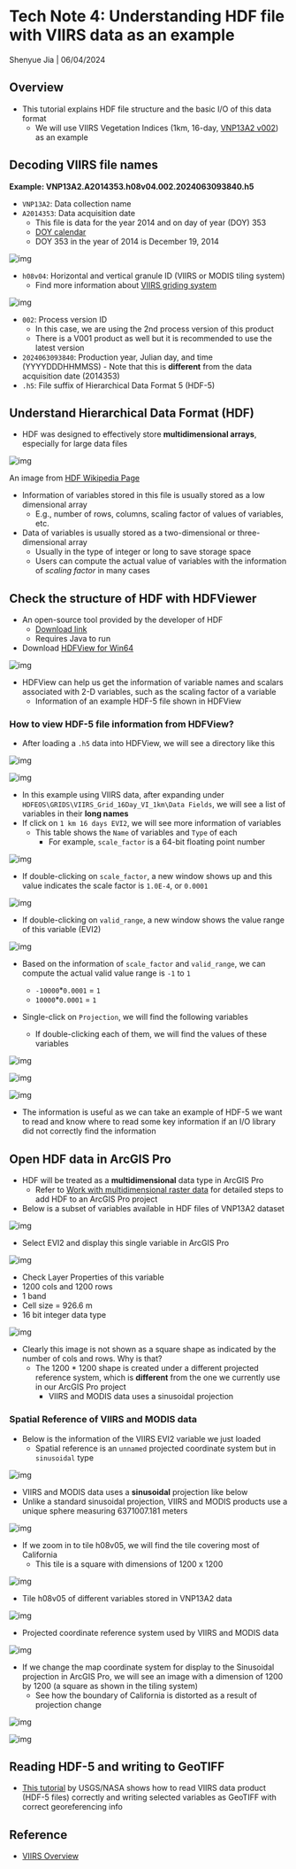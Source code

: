 # Tech Note 4: Understanding HDF file with VIIRS data as an example

Shenyue Jia \| 06/04/2024

## Overview

-   This tutorial explains HDF file structure and the basic I/O of this data format
    -   We will use VIIRS Vegetation Indices (1km, 16-day, [VNP13A2 v002](https://lpdaac.usgs.gov/products/vnp13a2v002/)) as an example

## Decoding VIIRS file names

**Example: VNP13A2.A2014353.h08v04.002.2024063093840.h5**

-   `VNP13A2`: Data collection name
-   `A2014353`: Data acquisition date
    -   This file is data for the year 2014 and on day of year (DOY) 353
    -   [DOY calendar](https://gml.noaa.gov/grad/antuv/Calendar.jsp)
    -   DOY 353 in the year of 2014 is December 19, 2014

![img](https://github.com/jiashenyue/soil-moisture-analysis-tech-notes/blob/main/pics/034-tech-note.png)

-   `h08v04`: Horizontal and vertical granule ID (VIIRS or MODIS tiling system)
    -   Find more information about [VIIRS griding system](https://lpdaac.usgs.gov/data/get-started-data/collection-overview/missions/s-npp-nasa-viirs-overview/#viirs-grid-systems)

![img](https://lpdaac.usgs.gov/media/images/modis_sinusoidal_grid.width-800.jpg)

-   `002`: Process version ID
    -   In this case, we are using the 2nd process version of this product
    -   There is a V001 product as well but it is recommended to use the latest version
-   `2024063093840`: Production year, Julian day, and time (YYYYDDDHHMMSS)
        -   Note that this is **different** from the data acquisition date (2014353)
-   `.h5`: File suffix of Hierarchical Data Format 5 (HDF-5)

## Understand Hierarchical Data Format (HDF)

-   HDF was designed to effectively store **multidimensional arrays**, especially for large data files

![img](https://upload.wikimedia.org/wikipedia/commons/6/60/HDF-Structure-Example.gif)

An image from [HDF Wikipedia Page](https://en.wikipedia.org/wiki/Hierarchical_Data_Format%20showing%20its%20structure)

-   Information of variables stored in this file is usually stored as a low dimensional array
    -   E.g., number of rows, columns, scaling factor of values of variables, etc.
-   Data of variables is usually stored as a two-dimensional or three-dimensional array
    -   Usually in the type of integer or long to save storage space
    -   Users can compute the actual value of variables with the information of *scaling factor* in many cases

## Check the structure of HDF with HDFViewer

-   An open-source tool provided by the developer of HDF
    -   [Download link](https://www.hdfgroup.org/downloads/hdfview/)
    -   Requires Java to run
-   Download [HDFView for Win64](https://www.hdfgroup.org/downloads/hdfview/)

![img](https://github.com/jiashenyue/soil-moisture-analysis-tech-notes/blob/main/pics/044-tech-note.png)

- HDFView can help us get the information of variable names and scalars associated with 2-D variables, such as the scaling factor of a variable
  - Information of an example HDF-5 file shown in HDFView

### How to view HDF-5 file information from HDFView?

- After loading a `.h5` data into HDFView, we will see a directory like this

![img](https://github.com/jiashenyue/soil-moisture-analysis-tech-notes/blob/main/pics/045-tech-note.png)

![img](https://github.com/jiashenyue/soil-moisture-analysis-tech-notes/blob/main/pics/046-tech-note.png)

- In this example using VIIRS data, after expanding under `HDFEOS\GRIDS\VIIRS_Grid_16Day_VI_1km\Data Fields`, we will see a list of variables in their **long names**
- If click on `1 km 16 days EVI2`, we will see more information of variables
  - This table shows the `Name` of variables and `Type` of each
    - For example, `scale_factor` is a 64-bit floating point number

![img](https://github.com/jiashenyue/soil-moisture-analysis-tech-notes/blob/main/pics/047-tech-note.png)

- If double-clicking on `scale_factor`, a new window shows up and this value indicates the scale factor is `1.0E-4`, or `0.0001`

![img](https://github.com/jiashenyue/soil-moisture-analysis-tech-notes/blob/main/pics/048-tech-note.png)

- If double-clicking on `valid_range`, a new window shows the value range of this variable (EVI2)

![img](https://github.com/jiashenyue/soil-moisture-analysis-tech-notes/blob/main/pics/049-tech-note.png)


- Based on the information of `scale_factor` and `valid_range`, we can compute the actual valid value range is `-1` to `1`
  - `-10000`*`0.0001` = `1`
  - `10000`*`0.0001` = `1`

- Single-click on `Projection`, we will find the following variables
  - If double-clicking each of them, we will find the values of these variables
  
![img](https://github.com/jiashenyue/soil-moisture-analysis-tech-notes/blob/main/pics/050-tech-note.png)

![img](https://github.com/jiashenyue/soil-moisture-analysis-tech-notes/blob/main/pics/051-tech-note.png)

![img](https://github.com/jiashenyue/soil-moisture-analysis-tech-notes/blob/main/pics/052-tech-note.png)

- The information is useful as we can take an example of HDF-5 we want to read and know where to read some key information if an I/O library did not correctly find the information

## Open HDF data in ArcGIS Pro

-   HDF will be treated as a **multidimensional** data type in ArcGIS Pro
    -   Refer to [Work with multidimensional raster data](https://pro.arcgis.com/en/pro-app/latest/help/data/imagery/working-with-a-multidimensional-raster-layer.htm#GUID-A4E386E5-266F-4CB0-9F93-A73A5AFC7AAB) for detailed steps to add HDF to an ArcGIS Pro project
-   Below is a subset of variables available in HDF files of VNP13A2 dataset

![img](https://github.com/jiashenyue/soil-moisture-analysis-tech-notes/blob/main/pics/035-tech-note.png)

-   Select EVI2 and display this single variable in ArcGIS Pro

![img](https://github.com/jiashenyue/soil-moisture-analysis-tech-notes/blob/main/pics/036-tech-note.png)

-   Check Layer Properties of this variable
  - 1200 cols and 1200 rows
  - 1 band
  - Cell size = 926.6 m
  - 16 bit integer data type
  
![img](https://github.com/jiashenyue/soil-moisture-analysis-tech-notes/blob/main/pics/037-tech-note.png)  
  
- Clearly this image is not shown as a square shape as indicated by the number of cols and rows. Why is that?
  - The 1200 * 1200 shape is created under a different projected reference system, which is **different** from the one we currently use in our ArcGIS Pro project
    - VIIRS and MODIS data uses a sinusoidal projection

### Spatial Reference of VIIRS and MODIS data

-   Below is the information of the VIIRS EVI2 variable we just loaded
    -   Spatial reference is an `unnamed` projected coordinate system but in `sinusoidal` type

![img](https://github.com/jiashenyue/soil-moisture-analysis-tech-notes/blob/main/pics/038-tech-note.png)

-   VIIRS and MODIS data uses a **sinusoidal** projection like below
  - Unlike a standard sinusoidal projection, VIIRS and MODIS products use a unique  sphere measuring 6371007.181 meters 

![img](https://lpdaac.usgs.gov/media/images/modis_sinusoidal_grid.width-800.jpg)

  - If we zoom in to tile h08v05, we will find the tile covering most of California
    - This tile is a square with dimensions of 1200 x 1200
  
![img](https://github.com/jiashenyue/soil-moisture-analysis-tech-notes/blob/main/pics/040-tech-note.png)

  - Tile h08v05 of different variables stored in VNP13A2 data

![img](https://github.com/jiashenyue/soil-moisture-analysis-tech-notes/blob/main/pics/043-tech-note.png)

-   Projected coordinate reference system used by VIIRS and MODIS data

![img](https://github.com/jiashenyue/soil-moisture-analysis-tech-notes/blob/main/pics/039-tech-note.png)

  - If we change the map coordinate system  for display to the Sinusoidal projection in ArcGIS Pro, we will see an image with a dimension of 1200 by 1200 (a square as shown in the tiling system)
    - See how the boundary of California is distorted as a result of projection change

![img](https://github.com/jiashenyue/soil-moisture-analysis-tech-notes/blob/main/pics/042-tech-note.png)

![img](https://github.com/jiashenyue/soil-moisture-analysis-tech-notes/blob/main/pics/043-tech-note.png)

## Reading HDF-5 and writing to GeoTIFF

- [This tutorial](https://lpdaac.usgs.gov/documents/131/VIIRS_SR_Tutorial.html) by USGS/NASA shows how to read VIIRS data product (HDF-5 files) correctly and writing selected variables as GeoTIFF with correct georeferencing info


## Reference

- [VIIRS Overview](https://lpdaac.usgs.gov/data/get-started-data/collection-overview/missions/s-npp-nasa-viirs-overview/#viirs-temporal-and-spatial-resolution)

